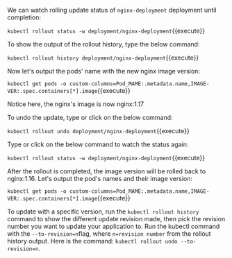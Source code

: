 We can watch rolling update status of `nginx-deployment` deployment until completion:

`kubectl rollout status -w deployment/nginx-deployment`{{execute}}

To show the output of the rollout history, type the below command:
  
`kubectl rollout history deployment/nginx-deployment`{{execute}}

Now let's output the pods' name with the new nginx image version:
  
`kubectl get pods -o custom-columns=Pod_MAME:.metadata.name,IMAGE-VER:.spec.containers[*].image`{{execute}}

Notice here, the nginx's image is now nginx:1.17

To undo the update, type or click on the below command:

`kubectl rollout undo deployment/nginx-deployment`{{execute}}

Type or click on the below command to watch the status again:
   
`kubectl rollout status -w deployment/nginx-deployment`{{execute}}

After the rollout is completed, the image version will be rolled back to nginx:1.16. Let's output the pod's names and their image version:
   
`kubectl get pods -o custom-columns=Pod_MAME:.metadata.name,IMAGE-VER:.spec.containers[*].image`{{execute}}

To update with a specific version, run the `kubectl rollout history` command to show the different update revision made, then pick the revision number you want to update your application to. Run the kubectl command with the `--to-revision=n`flag, where `n=revision number` from the rollout history output. Here is the command: `kubectl rollout undo --to-revision=n`.